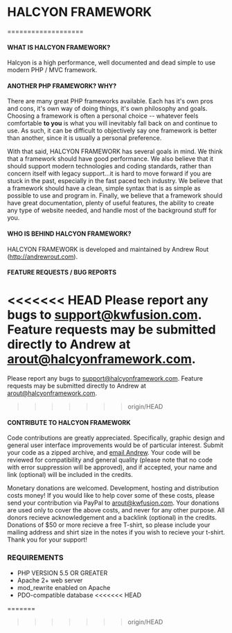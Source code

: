 # HALCYON FRAMEWORK
===================


#### WHAT IS HALCYON FRAMEWORK? ####
Halcyon is a high performance, well documented and dead simple to use modern PHP / MVC framework.

#### ANOTHER PHP FRAMEWORK? WHY? ####
There are many great PHP frameworks available. Each has it's own pros and cons, it's own way of doing things, it's own philosophy and goals. Choosing a framework is often a personal choice -- whatever feels comfortable <strong>to you</strong> is what you will inevitably fall back on and continue to use. As such, it can be difficult to objectively say one framework is better than another, since it is usually a personal preference.

With that said, HALCYON FRAMEWORK has several goals in mind. We think that a framework should have good performance. We also believe that it should support modern technologies and coding standards, rather than concern itself with legacy support...it is hard to move forward if you are stuck in the past, especially in the fast paced tech industry. We believe that a framework should have a clean, simple syntax that is as simple as possible to use and program in. Finally, we believe that a framework should have great documentation, plenty of useful features, the ability to create any type of website needed, and handle most of the background stuff for you.


#### WHO IS BEHIND HALCYON FRAMEWORK? ####
HALCYON FRAMEWORK is developed and maintained by Andrew Rout (http://andrewrout.com).

#### FEATURE REQUESTS / BUG REPORTS ####
<<<<<<< HEAD
Please report any bugs to support@kwfusion.com.
Feature requests may be submitted directly to Andrew at arout@halcyonframework.com.
=======
Please report any bugs to support@halcyonframework.com.
Feature requests may be submitted directly to Andrew at arout@halcyonframework.com.
>>>>>>> origin/HEAD

#### CONTRIBUTE TO HALCYON FRAMEWORK ####
Code contributions are greatly appreciated. Specifically, graphic design and general user interface improvements would be of particular interest. Submit your code as a zipped archive, and <a href="mailto:arout@halcyonframework.com">email Andrew</a>. Your code will be reviewed for compatibility and general quality (please note that no code with error suppression will be approved), and if accepted, your name and link (optional) will be included in the credits.

Monetary donations are welcomed. Development, hosting and distribution costs money! If you would like to help cover some of these costs, please send your contribution via PayPal to arout@kwfusion.com. Your donations are used only to cover the above costs, and never for any other purpose. All donors recieve acknowledgement and a backlink (optional) in the credits. Donations of $50 or more recieve a free T-shirt, so please include your mailing address and shirt size in the notes if you wish to recieve your t-shirt. Thank you for your support!


### REQUIREMENTS ###
- PHP VERSION 5.5 OR GREATER
- Apache 2+ web server
- mod_rewrite enabled on Apache
- PDO-compatible database
<<<<<<< HEAD

=======
>>>>>>> origin/HEAD
